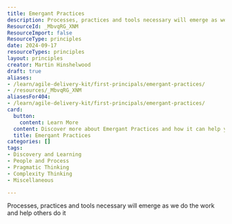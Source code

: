 ```yaml
---
title: Emergant Practices
description: Processes, practices and tools necessary will emerge as we do the work and help others do it
ResourceId: _MbvqRG_XNM
ResourceImport: false
ResourceType: principles
date: 2024-09-17
resourceTypes: principles
layout: principles
creator: Martin Hinshelwood
draft: true
aliases:
- /learn/agile-delivery-kit/first-principals/emergant-practices/
- /resources/_MbvqRG_XNM
aliasesFor404:
- /learn/agile-delivery-kit/first-principals/emergant-practices/
card:
  button:
    content: Learn More
  content: Discover more about Emergant Practices and how it can help you in your Agile journey!
  title: Emergant Practices
categories: []
tags:
- Discovery and Learning
- People and Process
- Pragmatic Thinking
- Complexity Thinking
- Miscellaneous

---
```

Processes, practices and tools necessary will emerge as we do the work and help others do it
